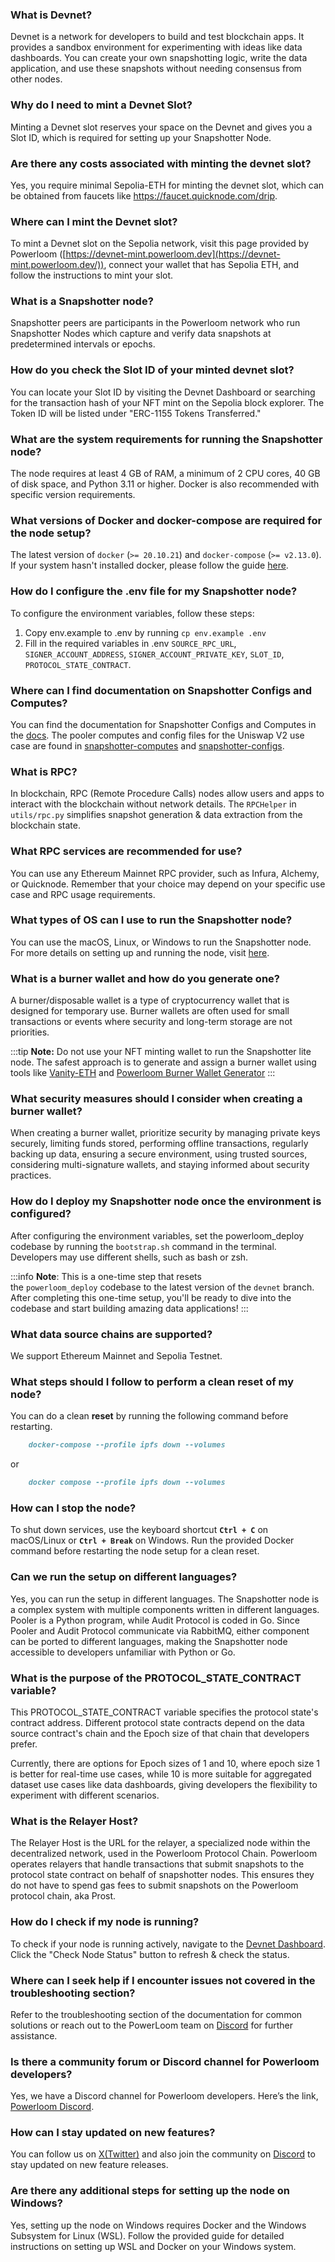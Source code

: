 ### What is Devnet?
Devnet is a network for developers to build and test blockchain apps. It provides a sandbox environment for experimenting with ideas like data dashboards. You can create your own snapshotting logic, write the data application, and use these snapshots without needing consensus from other nodes.

### Why do I need to mint a Devnet Slot?
Minting a Devnet slot reserves your space on the Devnet and gives you a Slot ID, which is required for setting up your Snapshotter Node.
    
### Are there any costs associated with minting the devnet slot?
Yes, you require minimal Sepolia-ETH for minting the devnet slot, which can be obtained from faucets like https://faucet.quicknode.com/drip.
    
### Where can I mint the Devnet slot?
To mint a Devnet slot on the Sepolia network, visit this page provided by Powerloom ([https://devnet-mint.powerloom.dev](https://devnet-mint.powerloom.dev/)), connect your wallet that has Sepolia ETH, and follow the instructions to mint your slot.
    
### What is a Snapshotter node?

Snapshotter peers are participants in the Powerloom network who run Snapshotter Nodes which capture and verify data snapshots at predetermined intervals or epochs.
    
### How do you check the Slot ID of your minted devnet slot?
You can locate your Slot ID by visiting the Devnet Dashboard or searching for the transaction hash of your NFT mint on the Sepolia block explorer. The Token ID will be listed under "ERC-1155 Tokens Transferred."
    
### What are the system requirements for running the Snapshotter node?
The node requires at least 4 GB of RAM, a minimum of 2 CPU cores, 40 GB of disk space, and Python 3.11 or higher. Docker is also recommended with specific version requirements.
    
### What versions of Docker and docker-compose are required for the node setup?
The latest version of `docker` (`>= 20.10.21`) and `docker-compose` (`>= v2.13.0`). If your system hasn't installed docker, please follow the guide [here](https://www.baeldung.com/ops/docker-install-windows-linux-mac).
    
### How do I configure the .env file for my Snapshotter node?
To configure the environment variables, follow these steps:
  1. Copy env.example to .env by running `cp env.example .env`
  2. Fill in the required variables in .env `SOURCE_RPC_URL`, `SIGNER_ACCOUNT_ADDRESS`, `SIGNER_ACCOUNT_PRIVATE_KEY`, `SLOT_ID`, `PROTOCOL_STATE_CONTRACT`.

### Where can I find documentation on Snapshotter Configs and Computes?
You can find the documentation for Snapshotter Configs and Computes in the [docs](/build-with-powerloom/snapshotter-node/architecture/#configuration-files). The pooler computes and config files for the Uniswap V2 use case are found in [snapshotter-computes](https://github.com/PowerLoom/snapshotter-computes/tree/eth_uniswapv2) and [snapshotter-configs](https://github.com/PowerLoom/snapshotter-configs/tree/eth_uniswapv2).
    
### What is RPC? 
In blockchain, RPC (Remote Procedure Calls) nodes allow users and apps to interact with the blockchain without network details. The `RPCHelper` in `utils/rpc.py` simplifies snapshot generation & data extraction from the blockchain state.

### What RPC services are recommended for use?
You can use any Ethereum Mainnet RPC provider, such as Infura, Alchemy, or Quicknode. Remember that your choice may depend on your specific use case and RPC usage requirements.
    
### What types of OS can I use to run the Snapshotter node?
You can use the macOS, Linux, or Windows to run the Snapshotter node. For more details on setting up and running the node, visit [here](/build-with-powerloom/devnet/getting-started).
    
### What is a burner wallet and how do you generate one? 
A burner/disposable wallet is a type of cryptocurrency wallet that is designed for temporary use. Burner wallets are often used for small transactions or events where security and long-term storage are not priorities.

:::tip 
**Note:** Do not use your NFT minting wallet to run the Snapshotter lite node. The safest approach is to generate and assign a burner wallet using tools like [Vanity-ETH](https://vanity-eth.tk/) and [Powerloom Burner Wallet Generator](https://snapshotter-dashboard.powerloom.network/burner)
:::

### What security measures should I consider when creating a burner wallet?
When creating a burner wallet, prioritize security by managing private keys securely, limiting funds stored, performing offline transactions, regularly backing up data, ensuring a secure environment, using trusted sources, considering multi-signature wallets, and staying informed about security practices.
    
### How do I deploy my Snapshotter node once the environment is configured?
After configuring the environment variables, set the powerloom_deploy codebase by running the `bootstrap.sh` command in the terminal. Developers may use different shells, such as bash or zsh.

:::info 
**Note**: This is a one-time step that resets the `powerloom_deploy` codebase to the latest version of the `devnet` branch. After completing this one-time setup, you'll be ready to dive into the codebase and start building amazing data applications!
:::

### What data source chains are supported?
We support Ethereum Mainnet and Sepolia Testnet.
    
### What steps should I follow to perform a clean reset of my node?
You can do a clean **reset** by running the following command before restarting.
```markdown
    docker-compose --profile ipfs down --volumes
```
or
```markdown
    docker compose --profile ipfs down --volumes
```
    
### How can I stop the node?
To shut down services, use the keyboard shortcut **`Ctrl + C`** on macOS/Linux or **`Ctrl + Break`** on Windows. Run the provided Docker command before restarting the node setup for a clean reset.
    
### Can we run the setup on different languages?
Yes, you can run the setup in different languages. The Snapshotter node is a complex system with multiple components written in different languages. Pooler is a Python program, while Audit Protocol is coded in Go. Since Pooler and Audit Protocol communicate via RabbitMQ, either component can be ported to different languages, making the Snapshotter node accessible to developers unfamiliar with Python or Go.
    
### What is the purpose of the PROTOCOL_STATE_CONTRACT variable?
This PROTOCOL_STATE_CONTRACT variable specifies the protocol state's contract address. Different protocol state contracts depend on the data source contract's chain and the Epoch size of that chain that developers prefer. 

Currently, there are options for Epoch sizes of 1 and 10, where epoch size 1 is better for real-time use cases, while 10 is more suitable for aggregated dataset use cases like data dashboards, giving developers the flexibility to experiment with different scenarios.

### What is the Relayer Host?
The Relayer Host is the URL for the relayer, a specialized node within the decentralized network, used in the Powerloom Protocol Chain. 
Powerloom operates relayers that handle transactions that submit snapshots to the protocol state contract on behalf of snapshotter nodes. 
This ensures they do not have to spend gas fees to submit snapshots on the Powerloom protocol chain, aka Prost.

### How do I check if my node is running?
To check if your node is running actively, navigate to the [Devnet Dashboard](https://devnet-mint.powerloom.dev/dashboard). Click the "Check Node Status" button to refresh & check the status.
    
### Where can I seek help if I encounter issues not covered in the troubleshooting section?
Refer to the troubleshooting section of the documentation for common solutions or reach out to the PowerLoom team on [Discord](https://discord.com/invite/powerloom) for further assistance.
    
### Is there a community forum or Discord channel for Powerloom developers?
Yes, we have a Discord channel for Powerloom developers. Here’s the link, [Powerloom Discord](https://discord.com/invite/powerloom). 
  
### How can I stay updated on new features?
You can follow us on [X(Twitter)](https://x.com/Powerloom) and also join the community on [Discord](https://discord.com/invite/powerloom) to stay updated on new feature releases. 
        
### Are there any additional steps for setting up the node on Windows?
Yes, setting up the node on Windows requires Docker and the Windows Subsystem for Linux (WSL). Follow the provided guide for detailed instructions on setting up WSL and Docker on your Windows system.
